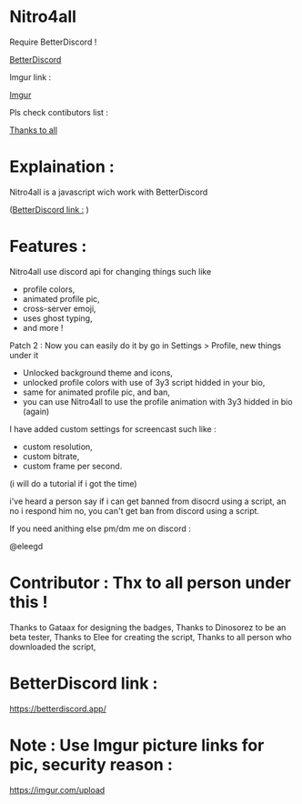 # Nitro4all

Require BetterDiscord ! 

[BetterDiscord](https://github.com/Fory-Pride/Nitro4all/blob/main/README.md#betterdiscord-link-)

Imgur link :

[Imgur](https://github.com/Fory-Pride/Nitro4all/blob/main/README.md#note--use-imgur-picture-links-for-pic-security-reason-)



Pls check contibutors list :

[Thanks to all](https://github.com/Fory-Pride/Nitro4all/blob/main/README.md#contributor--thx-to-all-person-under-this-)


# Explaination :
Nitro4all is a javascript wich work with BetterDiscord 

([BetterDiscord link :](https://github.com/Fory-Pride/Nitro4all/blob/main/README.md#betterdiscord-link-) )


# Features : 
Nitro4all use discord api for changing things such like 
- profile colors,
- animated profile pic,
- cross-server emoji,
- uses ghost typing,
- and more !

Patch 2 : Now you can easily do it by go in Settings > Profile, new things under it

- Unlocked background theme and icons,
- unlocked profile colors with use of 3y3 script hidded in your bio,
- same for animated profile pic, and ban,
-  you can use Nitro4all to use the profile animation with 3y3 hidded in bio (again)
  
  I have added custom settings for screencast such like :
  
- custom resolution,
- custom bitrate,
- custom frame per second.

(i will do a tutorial if i got the time)



i've heard a person say if i can get banned from disocrd using a script, an no i respond him no, you can't get ban from discord using a script. 



If you need anithing else pm/dm me on discord : 

@eleegd




# Contributor : Thx to all person under this !

Thanks to Gataax for designing the badges,
Thanks to Dinosorez to be an beta tester, 
Thanks to Elee for creating the script, 
Thanks to all person who downloaded the script,

# BetterDiscord link : 
https://betterdiscord.app/

# Note : Use Imgur picture links for pic, security reason :
https://imgur.com/upload



